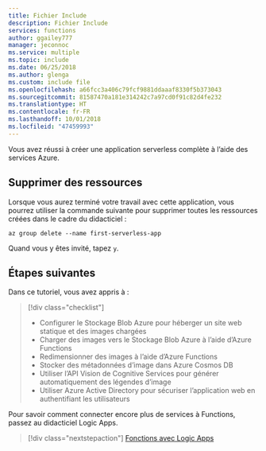 ```yaml
---
title: Fichier Include
description: Fichier Include
services: functions
author: ggailey777
manager: jeconnoc
ms.service: multiple
ms.topic: include
ms.date: 06/25/2018
ms.author: glenga
ms.custom: include file
ms.openlocfilehash: a66fcc3a406c79fcf9881ddaaaf8330f5b373043
ms.sourcegitcommit: 81587470a181e314242c7a97cd0f91c82d4fe232
ms.translationtype: HT
ms.contentlocale: fr-FR
ms.lasthandoff: 10/01/2018
ms.locfileid: "47459993"
---
```

Vous avez réussi à créer une application serverless complète à l’aide des services Azure.

## <a name="clean-up-resources"></a>Supprimer des ressources

Lorsque vous aurez terminé votre travail avec cette application, vous pourrez utiliser la commande suivante pour supprimer toutes les ressources créées dans le cadre du didacticiel :

```azurecli
az group delete --name first-serverless-app
```

Quand vous y êtes invité, tapez `y`.  

## <a name="next-steps"></a>Étapes suivantes

Dans ce tutoriel, vous avez appris à :
> [!div class="checklist"]
> * Configurer le Stockage Blob Azure pour héberger un site web statique et des images chargées
> * Charger des images vers le Stockage Blob Azure à l’aide d’Azure Functions
> * Redimensionner des images à l’aide d’Azure Functions
> * Stocker des métadonnées d’image dans Azure Cosmos DB
> * Utiliser l’API Vision de Cognitive Services pour générer automatiquement des légendes d’image
> * Utiliser Azure Active Directory pour sécuriser l’application web en authentifiant les utilisateurs

Pour savoir comment connecter encore plus de services à Functions, passez au didacticiel Logic Apps. 

> [!div class="nextstepaction"]
> [Fonctions avec Logic Apps](https://docs.microsoft.com/azure/azure-functions/functions-twitter-email)
